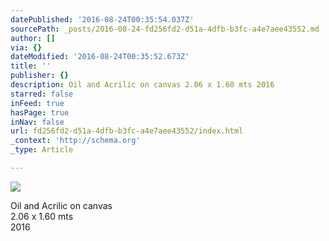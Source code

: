 ```yaml
---
datePublished: '2016-08-24T00:35:54.037Z'
sourcePath: _posts/2016-08-24-fd256fd2-d51a-4dfb-b3fc-a4e7aee43552.md
author: []
via: {}
dateModified: '2016-08-24T00:35:52.673Z'
title: ''
publisher: {}
description: Oil and Acrilic on canvas 2.06 x 1.60 mts 2016
starred: false
inFeed: true
hasPage: true
inNav: false
url: fd256fd2-d51a-4dfb-b3fc-a4e7aee43552/index.html
_context: 'http://schema.org'
_type: Article

---
```

![](https://the-grid-user-content.s3-us-west-2.amazonaws.com/292e60f3-fd71-4b87-ad00-2bc57198e8b6.jpg)

Oil and Acrilic on canvas  
2.06 x 1.60 mts  
2016